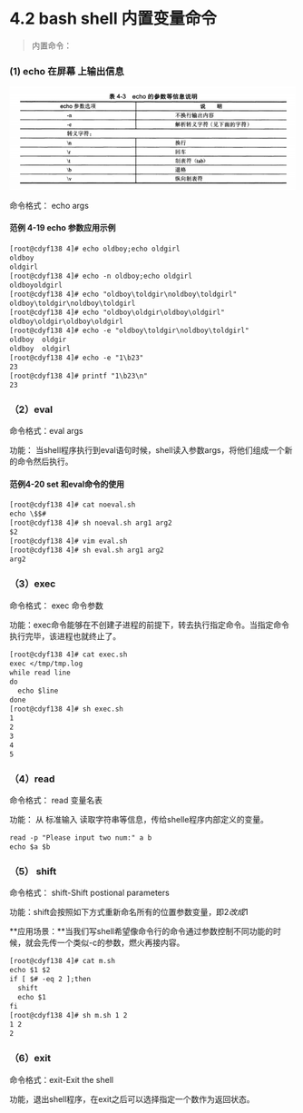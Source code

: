 # 4.2 bash shell 内置变量命令

> 内置命令： 

### (1) echo 在屏幕 上输出信息

![image-20210120191903582.png](images/image-20210120191903582.png)

命令格式： echo args

#### 范例 4-19 echo 参数应用示例

```shell
[root@cdyf138 4]# echo oldboy;echo oldgirl
oldboy
oldgirl
[root@cdyf138 4]# echo -n oldboy;echo oldgirl
oldboyoldgirl
[root@cdyf138 4]# echo "oldboy\toldgir\noldboy\toldgirl"
oldboy\toldgir\noldboy\toldgirl
[root@cdyf138 4]# echo "oldboy\oldgir\oldboy\oldgirl"
oldboy\oldgir\oldboy\oldgirl
[root@cdyf138 4]# echo -e "oldboy\toldgir\noldboy\toldgirl"
oldboy	oldgir
oldboy	oldgirl
[root@cdyf138 4]# echo -e "1\b23"
23
[root@cdyf138 4]# printf "1\b23\n"
23

```



### （2）eval 

命令格式：eval    args

功能： 当shell程序执行到eval语句时候，shell读入参数args，将他们组成一个新的命令然后执行。

#### 范例4-20 set 和eval命令的使用

```shell
[root@cdyf138 4]# cat noeval.sh 
echo \$$#
[root@cdyf138 4]# sh noeval.sh arg1 arg2
$2
[root@cdyf138 4]# vim eval.sh 
[root@cdyf138 4]# sh eval.sh arg1 arg2
arg2

```



### （3）exec

命令格式： exec 命令参数

功能：exec命令能够在不创建子进程的前提下，转去执行指定命令。当指定命令执行完毕，该进程也就终止了。

```shell
[root@cdyf138 4]# cat exec.sh 
exec </tmp/tmp.log
while read line
do
  echo $line
done
[root@cdyf138 4]# sh exec.sh
1
2
3
4
5

```

### （4）read

命令格式： read 变量名表

功能： 从 标准输入 读取字符串等信息，传给shelle程序内部定义的变量。

```shell
read -p "Please input two num:" a b
echo $a $b
```



### （5） shift

命令格式： shift-Shift postional parameters

功能：shift会按照如下方式重新命名所有的位置参数变量，即$2改成$1

**应用场景：**当我们写shell希望像命令行的命令通过参数控制不同功能的时候，就会先传一个类似-c的参数，燃火再接内容。



```shell
[root@cdyf138 4]# cat m.sh 
echo $1 $2
if [ $# -eq 2 ];then
  shift
  echo $1
fi 
[root@cdyf138 4]# sh m.sh 1 2
1 2
2
```

### （6）exit

命令格式：exit-Exit the shell

功能，退出shell程序，在exit之后可以选择指定一个数作为返回状态。

